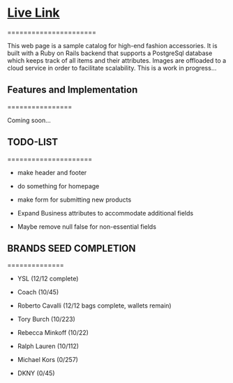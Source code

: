 # [Live Link](https://bernies-shop.herokuapp.com/products)
======================

This web page is a sample catalog for high-end fashion accessories. It is built with a Ruby on Rails backend that supports a PostgreSql database which keeps track of all items and their attributes. Images are offloaded to a cloud service in order to facilitate scalability. This is a work in progress...


## Features and Implementation
================

Coming soon...

## TODO-LIST
=====================

- make header and footer

- do something for homepage

- make form for submitting new products

- Expand Business attributes to accommodate additional fields

- Maybe remove null false for non-essential fields  

## BRANDS SEED COMPLETION
==============

- YSL (12/12 complete)

- Coach (10/45)

- Roberto Cavalli (12/12 bags complete, wallets remain)

- Tory Burch (10/223)

- Rebecca Minkoff (10/22)

- Ralph Lauren (10/112)

- Michael Kors (0/257)

- DKNY (0/45)
